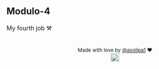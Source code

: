   ## Modulo-4
My fourth job ⚒

  ##
  
<div align="center">

<sub>Made with love by <a href="https://portfolio-ashy-eight-94.vercel.app/">@asolipa1<a> ❤️</sub>  
<img height="20px" src="https://user-images.githubusercontent.com/49994083/189573872-f81a164a-de54-4536-a520-5e5124cf9653.png">
</div>

